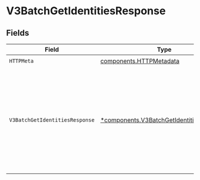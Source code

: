 # V3BatchGetIdentitiesResponse


## Fields

| Field                                                                                                                                                                        | Type                                                                                                                                                                         | Required                                                                                                                                                                     | Description                                                                                                                                                                  | Example                                                                                                                                                                      |
| ---------------------------------------------------------------------------------------------------------------------------------------------------------------------------- | ---------------------------------------------------------------------------------------------------------------------------------------------------------------------------- | ---------------------------------------------------------------------------------------------------------------------------------------------------------------------------- | ---------------------------------------------------------------------------------------------------------------------------------------------------------------------------- | ---------------------------------------------------------------------------------------------------------------------------------------------------------------------------- |
| `HTTPMeta`                                                                                                                                                                   | [components.HTTPMetadata](../../models/components/httpmetadata.md)                                                                                                           | :heavy_check_mark:                                                                                                                                                           | N/A                                                                                                                                                                          |                                                                                                                                                                              |
| `V3BatchGetIdentitiesResponse`                                                                                                                                               | [*components.V3BatchGetIdentitiesResponse](../../models/components/v3batchgetidentitiesresponse.md)                                                                          | :heavy_minus_sign:                                                                                                                                                           | V3BatchGetIdentitiesResponse                                                                                                                                                 | {<br/>"lastKey": "fNqtI2wVPka+yAFC5qRtrQ==",<br/>"results": [<br/>{<br/>"identityId": "4a6317c1-4855-4900-b369-bed138f4ec00"<br/>},<br/>{<br/>"identityId": "e53c0597-1cce-4d8f-bd1b-e0a10f875ac9"<br/>}<br/>]<br/>} |